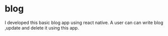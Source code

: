 # blog
I developed this  basic blog app using react native. A user can can write blog ,update and delete it using this app. 
